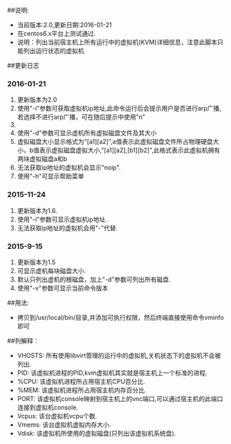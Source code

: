 ##说明:
- 当前版本:2.0,更新日期:2016-01-21
- 在centos6.x平台上测试通过.
- 说明：列出当前宿主机上所有运行中的虚拟机(KVM)详细信息，注意此脚本只能列出运行状态的虚拟机

##更新日志
### 2016-01-21
1. 更新版本为2.0
2. 使用"-i"参数可获取虚拟机ip地址,此命令运行后会提示用户是否进行arp广播,若选择不进行arp广播，可在随后提示中使用"n" 
3. [注意]:此方法首先利用arp广播更新系统arp表,再由虚机mac地址匹配出其ip地址，未更新arp表可能无法获取某些虚机ip地址
4. 使用"-d"参数可显示虚机所有虚拟磁盘文件及其大小
5. 虚拟磁盘大小显示格式为"[a1][a2]",a值表示此虚拟磁盘文件所占物理硬盘大小，b值表示虚拟磁盘虚拟大小,"[a1][a2],[b1][b2]",此格式表示此虚拟机拥有两块虚拟磁盘a和b
6. 无法获取ip地址的虚拟机会显示"noip".
7. 使用"-h"可显示帮助菜单

### 2015-11-24
1. 更新版本为1.6.
2. 使用"-i"参数可显示虚拟机ip地址.
3. 无法获取ip地址的虚拟机会用"-"代替.

### 2015-9-15
1. 更新版本为1.5
2. 可显示虚机每块磁盘大小.
3. 默认只列出虚机的根磁盘，加上"-d"参数可列出所有磁盘.
4. 使用"-v"参数可显示当前命令版本

##用法:
- 拷贝到/usr/local/bin/目录,并添加可执行权限，然后终端直接使用命令vminfo即可

##列解释：
- VHOSTS: 所有使用libvirt管理的运行中的虚拟机,关机状态下的虚拟机不会被列出.
- PID: 该虚拟机进程的PID,kvm虚拟机其实就是宿主机上一个标准的进程.
- %CPU: 该虚拟机进程所占用宿主机CPU百分比.
- %MEM: 该虚拟机进程所占用宿主机内存百分比.
- PORT: 该虚拟机console映射到宿主机上的vnc端口,可以通过宿主机的此端口连接到虚拟机console.
- Vcpus: 该台虚拟机vcpu个数.
- Vmems: 该台虚拟机虚拟内存大小.
- Vdisk: 该虚拟机所使用的虚拟磁盘(只列出该虚拟机系统盘).
